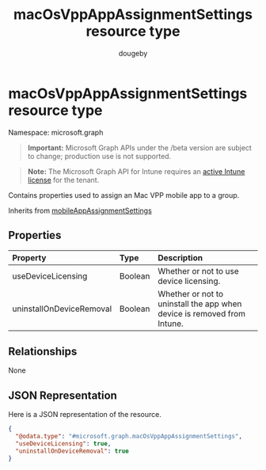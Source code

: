 ﻿---
title: "macOsVppAppAssignmentSettings resource type"
description: "Contains properties used to assign an Mac VPP mobile app to a group."
author: "dougeby"
localization_priority: Normal
ms.prod: "intune"
doc_type: resourcePageType
---

# macOsVppAppAssignmentSettings resource type

Namespace: microsoft.graph

> **Important:** Microsoft Graph APIs under the /beta version are subject to change; production use is not supported.

> **Note:** The Microsoft Graph API for Intune requires an [active Intune license](https://go.microsoft.com/fwlink/?linkid=839381) for the tenant.

Contains properties used to assign an Mac VPP mobile app to a group.

Inherits from [mobileAppAssignmentSettings](../resources/intune-shared-mobileappassignmentsettings.md)

## Properties

| Property                 | Type    | Description                                                             |
| :----------------------- | :------ | :---------------------------------------------------------------------- |
| useDeviceLicensing       | Boolean | Whether or not to use device licensing.                                 |
| uninstallOnDeviceRemoval | Boolean | Whether or not to uninstall the app when device is removed from Intune. |

## Relationships

None

## JSON Representation

Here is a JSON representation of the resource.

<!-- {
  "blockType": "resource",
  "@odata.type": "microsoft.graph.macOsVppAppAssignmentSettings"
}
-->

```json
{
  "@odata.type": "#microsoft.graph.macOsVppAppAssignmentSettings",
  "useDeviceLicensing": true,
  "uninstallOnDeviceRemoval": true
}
```
